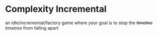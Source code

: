 # Complexity Incremental
an idle/incremental/factory game where your goal is to stop the ~~timeline~~ time*tree* from falling apart
